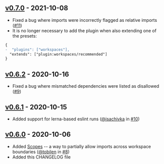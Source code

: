 ## [v0.7.0] - 2021-10-08

- Fixed a bug where imports were incorrectly flagged as relative imports ([#11](https://github.com/joshuajaco/eslint-plugin-workspaces/issues/11))
- It is no longer necessary to add the plugin when also extending one of the presets:

```patch
{
-  "plugins": ["workspaces"],
  "extends": ["plugin:workspaces/recommended"]
}
```

## [v0.6.2] - 2020-10-16

- Fixed a bug where mismatched dependencies were listed as disallowed ([#9](https://github.com/joshuajaco/eslint-plugin-workspaces/issues/9))

## [v0.6.1] - 2020-10-15

- Added support for lerna-based eslint runs ([@isachivka](https://github.com/isachivka) in [#10](https://github.com/joshuajaco/eslint-plugin-workspaces/pull/10))

## [v0.6.0] - 2020-10-06

- Added [Scopes](https://github.com/joshuajaco/eslint-plugin-workspaces/blob/main/docs/rules/no-cross-imports.md#scopes) -- a way to partially allow imports across workspace boundaries ([@tobilen](https://github.com/tobilen) in [#8](https://github.com/joshuajaco/eslint-plugin-workspaces/pull/8))
- Added this CHANGELOG file

[v0.7.0]: https://github.com/joshuajaco/eslint-plugin-workspaces/compare/v0.6.2...v0.7.0
[v0.6.2]: https://github.com/joshuajaco/eslint-plugin-workspaces/compare/v0.6.1...v0.6.2
[v0.6.1]: https://github.com/joshuajaco/eslint-plugin-workspaces/compare/v0.6.0...v0.6.1
[v0.6.0]: https://github.com/joshuajaco/eslint-plugin-workspaces/compare/v0.5.5...v0.6.0
